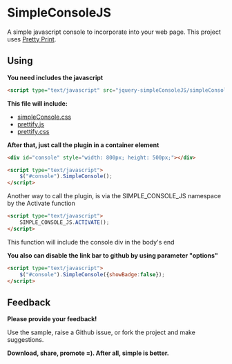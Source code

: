 SimpleConsoleJS
===============

A simple javascript console to incorporate into your web page.
This project uses [Pretty Print](http://google-code-prettify.googlecode.com/svn/trunk/README.html).

## Using

**You need includes the javascript**
```html
<script type="text/javascript" src="jquery-simpleConsoleJS/simpleConsole.js"></script>
```
**This file will include:**
* [simpleConsole.css](https://github.com/marciosalinodias/SimpleConsoleJS/blob/master/jquery-simpleConsoleJS/_css/simpleConsole.css)
* [prettify.js](https://github.com/marciosalinodias/SimpleConsoleJS/blob/master/jquery-simpleConsoleJS/_js/prettify.js)
* [prettify.css](https://github.com/marciosalinodias/SimpleConsoleJS/blob/master/jquery-simpleConsoleJS/_css/prettify.css)

**After that, just call the plugin in a container element**
```html
<div id="console" style="width: 800px; height: 500px;"></div>

<script type="text/javascript">
	$("#console").SimpleConsole();
</script>
```

Another way to call the plugin, is via the SIMPLE_CONSOLE_JS namespace by the Activate function
```html
<script type="text/javascript">
	SIMPLE_CONSOLE_JS.ACTIVATE();
</script>
```
This function will include the console div in the body's end

**You also can disable the link bar to github by using parameter "options"**
```html
<script type="text/javascript">
	$("#console").SimpleConsole({showBadge:false});
</script>
```

## Feedback

**Please provide your feedback!**

Use the sample, raise a Github issue, or fork the project and make suggestions.

**Download, share, promote =). After all, simple is better.**


